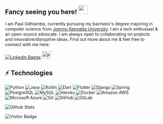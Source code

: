 ## Fancy seeing you here! <img src="https://raw.githubusercontent.com/paulodhiambo/paulodhiambo/master/wave.gif" width="30px">

I am Paul Odhiambo, currently pursuing my bachelor's degree majoring in computer science from [Jommo Kenyatta University](https://jkuat.ac.ke/). I am a tech enthusiast & an open-source advocate. I am always open to collaborating on projects and innovative/disruptive ideas. Find out more about me & feel free to connect with me here:

[![Linkedin Badge](https://img.shields.io/badge/-paulodhiambo-blue?style=flat-square&logo=Linkedin&logoColor=white&link=https://www.linkedin.com/in/paulodhiambo/)](https://www.linkedin.com/in/paulodhiambo/)
<a href="https://dev.to/paulodhiambo">
  <img src="https://d2fltix0v2e0sb.cloudfront.net/dev-badge.svg" alt="paul odhiambo's DEV Profile" height="25" width="30">
</a>


## ⚡ Technologies

![Python](https://img.shields.io/badge/-Python-black?style=flat-square&logo=Python)
![Java](https://img.shields.io/badge/-java-E34A86?style=flat-square&logo=java)
![Kotlin](https://img.shields.io/badge/-kotlin-E34A86?style=flat-square&logo=kotlin)
![Dart](https://img.shields.io/badge/-dart-E34A86?style=flat-square&logo=dart)
![Flutter](https://img.shields.io/badge/-flutter-E34A86?style=flat-square&logo=flutter)
![Django](https://img.shields.io/badge/-django-E34A86?style=flat-square&logo=django)
![Spring](https://img.shields.io/badge/-Spring-black?style=flat-square&logo=spring)
![PostgreSQL](https://img.shields.io/badge/-PostgreSQL-336791?style=flat-square&logo=postgresql)
![MySQL](https://img.shields.io/badge/-MySQL-black?style=flat-square&logo=mysql)
![Heroku](https://img.shields.io/badge/-Heroku-430098?style=flat-square&logo=heroku)
![Docker](https://img.shields.io/badge/-Docker-black?style=flat-square&logo=docker)
![Amazon AWS](https://img.shields.io/badge/Amazon%20AWS-232F3E?style=flat-square&logo=amazon-aws)
![Microsoft Azure](https://img.shields.io/badge/Microsoft%20Azure-232F7E?style=flat-square&logo=microsoft-azure)
![Git](https://img.shields.io/badge/-Git-black?style=flat-square&logo=git)
![GitHub](https://img.shields.io/badge/-GitHub-181717?style=flat-square&logo=github)
![GitLab](https://img.shields.io/badge/-GitLab-FCA121?style=flat-square&logo=gitlab)

![Github Stats](https://github-readme-stats.vercel.app/api?username=paulodhiambo&show_icons=true)

![Visitor Badge](https://visitor-badge.laobi.icu/badge?page_id=paulodhiambo.paulodhiambo)
